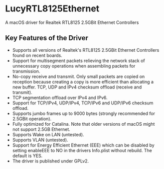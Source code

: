 # LucyRTL8125Ethernet

A macOS driver for Realtek RTL8125 2.5GBit Ethernet Controllers

## Key Features of the Driver

* Supports all versions of Realtek's RTL8125 2.5GBit Ethernet Controllers found on recent boards.</br>
* Support for multisegment packets relieving the network stack of unnecessary copy operations when assembling packets for transmission. 
* No-copy receive and transmit. Only small packets are copied on reception because creating a copy is more efficient than allocating a new buffer. TCP, UDP and IPv4 checksum offload (receive and transmit).
* TCP segmentation offload over IPv4 and IPv6.
* Support for TCP/IPv4, UDP/IPv4, TCP/IPv6 and UDP/IPv6 checksum offload.
* Supports jumbo frames up to 9000 bytes (strongly recommended for 2.5GBit operation).
* Fully optimized for Catalina. Note that older versions of macOS might not support 2.5GB Ethernet.
* Supports Wake on LAN (untested).
* Supports VLAN (untested).
* Support for Energy Efficient Ethernet (EEE) which can be disabled by setting enableEEE to NO in the drivers Info.plist without rebuild. The default is YES.
* The driver is published under GPLv2.


